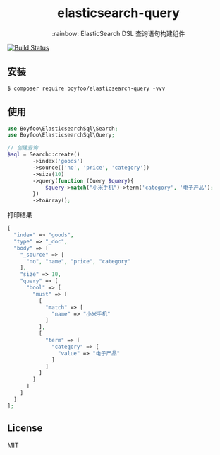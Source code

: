 <h1 align="center"> elasticsearch-query </h1>

<p align="center">:rainbow: ElasticSearch DSL 查询语句构建组件</p>

[![Build Status](https://travis-ci.com/boyfoo/elasticsearch-query.svg?branch=master)](https://travis-ci.com/boyfoo/elasticsearch-query)

## 安装

```shell
$ composer require boyfoo/elasticsearch-query -vvv
```

## 使用

```php
use Boyfoo\ElasticsearchSql\Search;
use Boyfoo\ElasticsearchSql\Query;

// 创建查询
$sql = Search::create()
        ->index('goods')
        ->source(['no', 'price', 'category'])
        ->size(10)
        ->query(function (Query $query){
            $query->match("小米手机")->term('category', '电子产品');
        })
        ->toArray();
```

打印结果

```php
[
  "index" => "goods",
  "type" => "_doc",
  "body" => [
    "_source" => [
      "no", "name", "price", "category"
    ],
    "size" => 10,
    "query" => [
      "bool" => [
        "must" => [
          [
            "match" => [
              "name" => "小米手机"
            ]
          ],
          [
            "term" => [
              "category" => [
                "value" => "电子产品"
              ]
            ]
          ]
        ]
      ]
    ]
  ]
];
```

## License

MIT